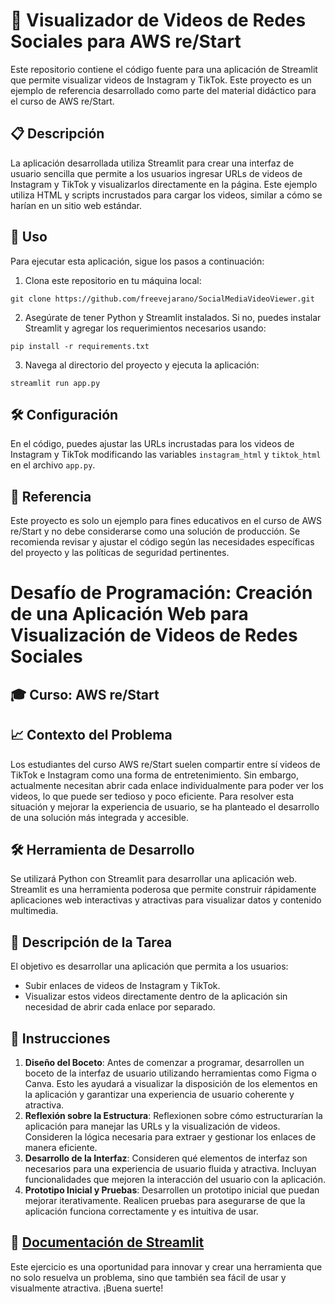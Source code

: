 # 🎥 Visualizador de Videos de Redes Sociales para AWS re/Start

Este repositorio contiene el código fuente para una aplicación de Streamlit que permite visualizar videos de Instagram y TikTok. Este proyecto es un ejemplo de referencia desarrollado como parte del material didáctico para el curso de AWS re/Start.

## 📋 Descripción

La aplicación desarrollada utiliza Streamlit para crear una interfaz de usuario sencilla que permite a los usuarios ingresar URLs de videos de Instagram y TikTok y visualizarlos directamente en la página. Este ejemplo utiliza HTML y scripts incrustados para cargar los videos, similar a cómo se harían en un sitio web estándar.

## 🚀 Uso

Para ejecutar esta aplicación, sigue los pasos a continuación:

1. Clona este repositorio en tu máquina local:

```
git clone https://github.com/freevejarano/SocialMediaVideoViewer.git
```

2. Asegúrate de tener Python y Streamlit instalados. Si no, puedes instalar Streamlit y agregar los requerimientos necesarios usando:

```
pip install -r requirements.txt
```

3. Navega al directorio del proyecto y ejecuta la aplicación:

```
streamlit run app.py
```

## 🛠️ Configuración

En el código, puedes ajustar las URLs incrustadas para los videos de Instagram y TikTok modificando las variables `instagram_html` y `tiktok_html` en el archivo `app.py`.

## 📖 Referencia

Este proyecto es solo un ejemplo para fines educativos en el curso de AWS re/Start y no debe considerarse como una solución de producción. Se recomienda revisar y ajustar el código según las necesidades específicas del proyecto y las políticas de seguridad pertinentes.


# Desafío de Programación: Creación de una Aplicación Web para Visualización de Videos de Redes Sociales

## 🎓 Curso: AWS re/Start

## 📈 Contexto del Problema
Los estudiantes del curso AWS re/Start suelen compartir entre sí videos de TikTok e Instagram como una forma de entretenimiento. Sin embargo, actualmente necesitan abrir cada enlace individualmente para poder ver los videos, lo que puede ser tedioso y poco eficiente. Para resolver esta situación y mejorar la experiencia de usuario, se ha planteado el desarrollo de una solución más integrada y accesible.

## 🛠️ Herramienta de Desarrollo
Se utilizará Python con Streamlit para desarrollar una aplicación web. Streamlit es una herramienta poderosa que permite construir rápidamente aplicaciones web interactivas y atractivas para visualizar datos y contenido multimedia.

## 📌 Descripción de la Tarea
El objetivo es desarrollar una aplicación que permita a los usuarios:
- Subir enlaces de videos de Instagram y TikTok.
- Visualizar estos videos directamente dentro de la aplicación sin necesidad de abrir cada enlace por separado.

## 🚀 Instrucciones
1. **Diseño del Boceto**: Antes de comenzar a programar, desarrollen un boceto de la interfaz de usuario utilizando herramientas como Figma o Canva. Esto les ayudará a visualizar la disposición de los elementos en la aplicación y garantizar una experiencia de usuario coherente y atractiva.
2. **Reflexión sobre la Estructura**: Reflexionen sobre cómo estructurarían la aplicación para manejar las URLs y la visualización de videos. Consideren la lógica necesaria para extraer y gestionar los enlaces de manera eficiente.
3. **Desarrollo de la Interfaz**: Consideren qué elementos de interfaz son necesarios para una experiencia de usuario fluida y atractiva. Incluyan funcionalidades que mejoren la interacción del usuario con la aplicación.
4. **Prototipo Inicial y Pruebas**: Desarrollen un prototipo inicial que puedan mejorar iterativamente. Realicen pruebas para asegurarse de que la aplicación funciona correctamente y es intuitiva de usar.

## 📓 [Documentación de Streamlit](https://docs.streamlit.io/)

Este ejercicio es una oportunidad para innovar y crear una herramienta que no solo resuelva un problema, sino que también sea fácil de usar y visualmente atractiva. ¡Buena suerte!

